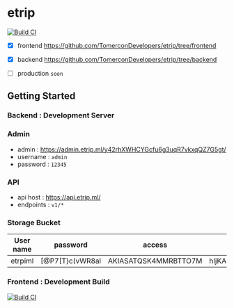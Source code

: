 # etrip


[![Build CI](https://img.shields.io/badge/download%20apk-v0.3-green.svg)](https://github.com/TomerconDevelopers/etrip/releases/download/v0.3-beta/app-release.apk)

- [x] frontend  https://github.com/TomerconDevelopers/etrip/tree/frontend

- [x] backend https://github.com/TomerconDevelopers/etrip/tree/backend

- [ ] production `soon`
## Getting Started

### Backend : Development Server
 
  ### Admin
 - admin : https://admin.etrip.ml/y42rhXWHCYGcfu6g3uqR7vkxqQZ7G5gt/
 - username : `admin`
 - password : `12345`
 
  ### API
  - api host : https://api.etrip.ml/
  - endpoints : `v1/*`
  
  ### Storage Bucket
  |User name 	| password 	| access 	| secret 	| login link 	|
|:---------:	|:--------:	|:------:	|:------:	|:----------:	|
|     etrpiml      	|    [@P7[T}c(vWR8al      	|    AKIASATQSK4MMRBTTO7M    	|       hIjKALJDkmiNypQdc0qVu8wwlk7L6DOTahPJPgfu 	|      https://138748778264.signin.aws.amazon.com/console      	|

### Frontend : Development Build

[![Build CI](https://github.com/TomerconDevelopers/etrip/workflows/Flutter%20CI/badge.svg)](https://github.com/TomerconDevelopers/etrip/actions)





